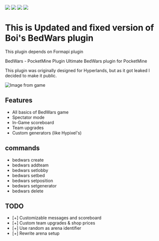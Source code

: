 [![](https://poggit.pmmp.io/shield.state/BedWars-Boi)](https://poggit.pmmp.io/p/BedWars-Boi)
<a href="https://poggit.pmmp.io/p/BedWars-Boi"><img src="https://poggit.pmmp.io/shield.state/BedWars-Boi"></a>
[![](https://poggit.pmmp.io/shield.api/BedWars-Boi)](https://poggit.pmmp.io/p/BedWars-Boi)
<a href="https://poggit.pmmp.io/p/BedWars-Boi"><img src="https://poggit.pmmp.io/shield.api/BedWars-Boi"></a>
# This is Updated and fixed version of Boi's BedWars plugin
   This plugin depends on Formapi plugin<br>

 BedWars - PocketMine Plugin
Ultimate BedWars plugin for PocketMine<br>

This plugin was originally designed for Hyperlands, but as it got leaked I decided to make it public.

![Image from game](https://i.imgur.com/X9zSs1u.png)</br>


## Features
- All basics of BedWars game
- Spectator mode
- In-Game scoreboard
- Team upgrades 
- Custom generators (like Hypixel's)

## commands
- bedwars create
- bedwars addteam
- bedwars setlobby
- bedwars setbed
- bedwars setposition
- bedwars setgenerator
- bedwars delete

## TODO
- [+] Customizable messages and scoreboard 
- [+] Custom team upgrades & shop prices
- [+] Use random as arena identifier
- [+] Rewrite arena setup
